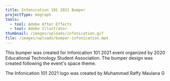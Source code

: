 ```yaml
---
title: Infonication 101 2021 Bumper
projectType: mograph
tools:
  - tool: Adobe After Effects
  - tool: Adobe Illustrator
thumbnail: /images/uploads/infonication.gif
file: /images/uploads/bumper-infonication.mp4
---
```

This bumper was created for Infonication 101 2021 event organized by 2020 Educational Technology Student Association. The bumper design was created following the event's space theme.

The Infonication 101 2021 logo was created by Muhammad Raffy Maulana G